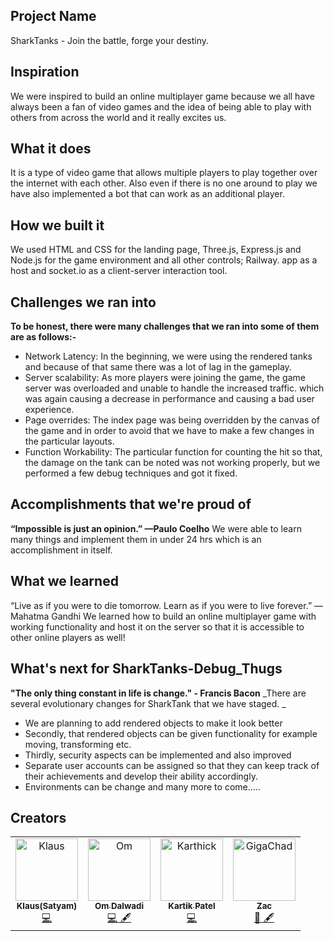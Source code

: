## Project Name
SharkTanks - Join the battle, forge your destiny.

## Inspiration
We were inspired to build an online multiplayer game because we all have always been a fan of video games and the idea of being able to play with others from across the world and it really excites us. 

## What it does
It is a type of video game that allows multiple players to play together over the internet with each other. Also even if there is no one around to play we have also implemented a bot that can work as an additional player.
 
## How we built it
We used HTML and CSS for the landing page, Three.js, Express.js and Node.js for the game environment and all other controls; Railway. app as a host and socket.io as a client-server interaction tool.

## Challenges we ran into
**To be honest, there were many challenges that we ran into some of them are as follows:-**
- Network Latency: In the beginning, we were using the rendered tanks and because of that same there was a lot of lag in the gameplay.
- Server scalability: As more players were joining the game, the game server was overloaded and unable to handle the increased traffic. which was again causing a decrease in performance and causing a bad user experience.
- Page overrides: The index page was being overridden by the canvas of the game and in order to avoid that we have to make a few changes in the particular layouts.
- Function Workability: The particular function for counting the hit so that, the damage on the tank can be noted was not working properly, but we performed a few debug techniques and got it fixed.

## Accomplishments that we're proud of
**“Impossible is just an opinion.” —Paulo Coelho** 
We were able to learn many things and implement them in under 24 hrs which is an accomplishment in itself.

## What we learned
“Live as if you were to die tomorrow. Learn as if you were to live forever.” ― Mahatma Gandhi
 We learned how to build an online multiplayer game with working functionality and host it on the server so that it is accessible to other online players as well!

## What's next for SharkTanks-Debug_Thugs 
**"The only thing constant in life is change." - Francis Bacon**
_There are several evolutionary changes for SharkTank that we have staged. _
- We are planning to add rendered objects to make it look better
- Secondly, that rendered objects can be given functionality for example moving, transforming etc.
- Thirdly, security aspects can be implemented and also improved
- Separate user accounts can be assigned so that they can keep track of their achievements and develop their ability accordingly.
- Environments can be change and many more to come.....

## Creators
<table>
  <tbody>
    <tr>
      <td align="center"><a href="https://github.com/KlausMikhaelson"><img src="https://avatars.githubusercontent.com/u/100528412?v=4" width="100px;" alt="Klaus"/><br /><sub><b>Klaus(Satyam)</b></sub></a><br /><a href="https://sharktanks.tech" title="Code">💻</a></td>
            <td align="center"><a href="https://github.com/OmDalwadi"><img src="https://avatars.githubusercontent.com/u/88398870?v=4" width="100px;" alt="Om"/><br /><sub><b>Om Dalwadi</b></sub></a><br /><a href="https://sharktanks.tech" title="Code and docs">💻 🖋</a></td>
                  <td align="center"><a href="https://github.com/kartikpatel0170"><img src="https://avatars.githubusercontent.com/u/67594421?v=4" width="100px;" alt="Karthick"/><br /><sub><b>Kartik Patel</b></sub></a><br /><a href="https://sharktanks.tech" title="Code">💻</a></td>
                        <td align="center"><a href="https://github.com/zachary-huber"><img src="https://avatars.githubusercontent.com/u/23299345?v=4" width="100px;" alt="GigaChad"/><br /><sub><b>Zac</b></sub></a><br /><a href="https://sharktanks.tech" title="3d design + guidance"> 🎨 🖋</a></td>
    </tr>
  </tbody>
</table>



